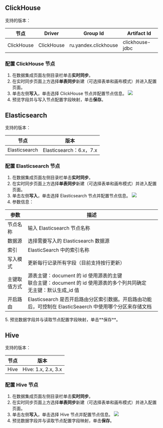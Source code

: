 ## ClickHouse
支持的版本：

| 节点 | Driver | Group Id|Artifact Id	|
|---------|---------|---------|---------|	
| ClickHouse	| ClickHouse| 	ru.yandex.clickhouse| 	clickhouse-jdbc| 

### 配置 ClickHouse 节点
1. 在数据集成页面左侧目录栏单击**实时同步**。
2. 在实时同步页面上方选择**单表同步**新建（可选择表单和画布模式）并进入配置页面。
3. 单击左侧**写入**，单击选择 ClickHouse 节点并配置节点信息。
![](https://qcloudimg.tencent-cloud.cn/raw/34a8f1177a06560c5fc49f1d0b4db481.png)
4. 预览字段并与写入节点配置字段映射，单击**保存**。

## Elasticsearch
支持的版本：

| 节点 | 版本|
|---------|---------|
| Elasticsearch	| Elasticsearch：6.x，7.x| 

### 配置 Elasticsearch 节点
1. 在数据集成页面左侧目录栏单击**实时同步**。
2. 在实时同步页面上方选择**单表同步**新建（可选择表单和画布模式）并进入配置页面。
3. 单击左侧**写入**，单击选择 Elasticsearch 节点并配置节点信息。
![](https://qcloudimg.tencent-cloud.cn/raw/ebd39cdc3530039ccfcb1a9312180b53.png)
4. 参数信息：
<table>
<thead>
<tr>
<th>参数</th>
<th>描述</th>
</tr>
</thead>
<tbody><tr>
<td>节点名称</td>
<td>输入 Elasticsearch 节点名称</td>
</tr>
<tr>
<td>数据源</td>
<td>选择需要写入的 Elasticsearch 数据源</td>
</tr>
<tr>
<td>索引</td>
<td>ElasticSearch 中的索引名称</td>
</tr>
<tr>
<td>写入模式</td>
<td>更新每行记录所有字段（目前支持按行更新）</td>
</tr>
<tr>
<td>主键取值方式</td>
<td>源表主键：document 的 id 使用源表的主键<br>联合主键：document 的 id 使用源表的多个列共同确定<br>无主键：默认生成_id 值</td>
</tr>
<tr>
<td>开启路由</td>
<td>Elasticsearch 是否开启路由分区索引数据。开启路由功能后，可控制在 ElasticSeaerch 中使用哪个分区来存储文档</td>
</tr>
</tbody></table>
5. 预览数据字段并与读取节点配置字段映射，单击**保存**。

## Hive
支持的版本：

| 节点 | 版本|
|---------|---------|
|Hive 	|Hive: 1.x, 2.x, 3.x|

### 配置 Hive 节点
1. 在数据集成页面左侧目录栏单击**实时同步**。
2. 在实时同步页面上方选择**单表同步**新建（可选择表单和画布模式）并进入配置页面。
3. 单击左侧**写入**，单击选择 Hive 节点并配置节点信息。
![](https://qcloudimg.tencent-cloud.cn/raw/3ff1d236356174c7a68e2889114dc356.png)
4. 预览数据字段并与读取节点配置字段映射，单击**保存**。
